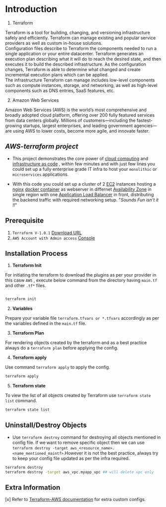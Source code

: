 
# Introduction 

1.  Terraform 

Terraform is a tool for building, changing, and versioning infrastructure safely and efficiently. Terraform can manage existing and popular service providers as well as custom in-house solutions.
</br>
Configuration files describe to Terraform the components needed to run a single application or your entire datacenter. Terraform generates an execution plan describing what it will do to reach the desired state, and then executes it to build the described infrastructure. As the configuration changes, Terraform is able to determine what changed and create incremental execution plans which can be applied.
</br>
The infrastructure Terraform can manage includes low-level components such as compute instances, storage, and networking, as well as high-level components such as DNS entries, SaaS features, etc.

2. Amazon Web Services 

Amazon Web Services (AWS) is the world’s most comprehensive and broadly adopted cloud platform, offering over 200 fully featured services from data centers globally. Millions of customers—including the fastest-growing startups, largest enterprises, and leading government agencies—are using AWS to lower costs, become more agile, and innovate faster.

## _AWS-terraform project_

- This project demonstrates the core power of [cloud computing](https://en.wikipedia.org/wiki/Cloud_computing (wiki cloud computing)) and [infrastructure as code](https://en.wikipedia.org/wiki/Infrastructure_as_code (IAAC wiki)) , within few minutes and with just few lines you could set up a fully enterprise grade IT infra to host your `monolithic` or `microservices` applications.

- With this code you could set up a cluster of 2 [EC2](https://docs.aws.amazon.com/ec2/index.html?nc2=h_ql_doc_ec2 (Amazon EC2)) instances hosting a [nginx](https://www.nginx.com/resources/glossary/nginx/ (Nginx webserver)) [docker container](https://www.docker.com/resources/what-container (docker container)) as webserver  in differnet [Availability Zone](https://aws.amazon.com/about-aws/global-infrastructure/regions_az/ (Amazon AZ)) in single region with one [Application Load Balancer](https://docs.aws.amazon.com/elasticloadbalancing/latest/application/introduction.html (AWS ALB)) in front, distributing the backend traffic with required networking setup. "_Sounds Fun isn't it !!_"

## Prerequisite 

1. `Terraform V-1.0.1` [Download URL](https://www.terraform.io/downloads.html (Download Terraform))
2. `AWS Account with Admin access` [Console](https://aws.amazon.com/console/ (AWS console))


## Installation Process 

1. __Terraform Init__

For initiating the terraform to download the plugins as per your provider in this casw `AWS` , execute below command from the directory having `main.tf` and other `.tf*` files.

```bash

terraform init

```
 
2. __Variables__

Prepare your variable file `terraform.tfvars or *.tfvars`  accordingly as per the variables defined in the `main.tf` file.

3. __Terraform Plan__

For rendering  objects created by the terraform and as a best practice always do a `terraform plan` before applying the config. 

4. __Terraform apply__

Use command `terraform apply` to apply the config.

```bash
terraform apply
```
5. __Terraform state__

To view the list of all objects created by Terraform use `terraform state list` command.

```bash
terraform state list
```

## Uninstall/Destroy Objects

- Use `terraform destroy` command for destroying all objects mentioned in config file. If we want to remove specific object then we can use `terraform destroy -target aws_<resource_name>.<name_mentioned_maintf>`.However it is not the best practice, always try to keep your config file updated as per the infra required. 

```bash
terraform destroy 
terraform destroy -target aws_vpc.myapp_vpc ## will delete vpc only
```

## Extra Information

[x] Refer to [Terraform-AWS documentation](https://registry.terraform.io/providers/hashicorp/aws/latest/docs (AWS Provider Terraform)) for extra custom configs.
